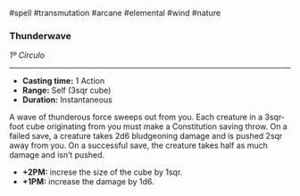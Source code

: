 #spell #transmutation #arcane #elemental #wind #nature 
### Thunderwave
*1º Círculo*
___
- **Casting time:** 1 Action
- **Range:** Self (3sqr cube)
- **Duration:** Instantaneous

A wave of thunderous force sweeps out from you.
Each creature in a 3sqr-foot cube originating from you must make a Constitution saving throw. On a failed save, a creature takes 2d6 bludgeoning damage and is pushed 2sqr away from you. On a successful save, the creature takes half as much damage and isn’t pushed.

- **+2PM:** increse the size of the cube by 1sqr.
- **+1PM:** increase the damage by 1d6.
